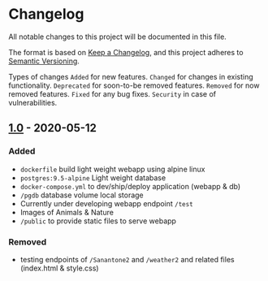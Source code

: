 # Changelog

All notable changes to this project will be documented in this file.

The format is based on [Keep a Changelog](https://keepachangelog.com/en/1.0.0/),
and this project adheres to [Semantic Versioning](https://semver.org/spec/v2.0.0.html).

Types of changes
```Added``` for new features.
```Changed``` for changes in existing functionality.
```Deprecated``` for soon-to-be removed features.
```Removed``` for now removed features.
```Fixed``` for any bug fixes.
```Security``` in case of vulnerabilities.

## [1.0] - 2020-05-12

### Added

- ```dockerfile``` build light weight webapp using alpine linux
- ```postgres:9.5-alpine``` Light weight database
- ```docker-compose.yml``` to dev/ship/deploy application (webapp & db)
- ```/pgdb``` database volume local storage
- Currently under developing webapp endpoint ```/test```
- Images of Animals & Nature
- ```/public``` to provide static files to serve webapp

### Removed

- testing endpoints of ```/Sanantone2``` and ```/weather2``` and related files (index.html & style.css)

[1.0]: https://github.com/GrassWolf-Green/webapp/tree/v1.0
